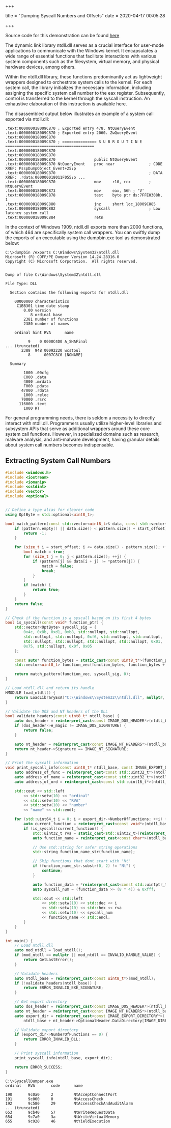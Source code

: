 +++

title = "Dumping Syscall Numbers and Offsets"
date = 2020-04-17 00:05:28 

+++

Source code for this demonstration can be found [here](https://github.com/joshfinley/SyscallDumper/tree/v1.0)

The dynamic link library ntdll.dll serves as a crucial interface for user-mode applications to communicate with the Windows kernel. It encapsulates a wide range of essential functions that facilitate interactions with various system components such as the filesystem, virtual memory, and physical hardware devices, among others.

Within the ntdll.dll library, these functions predominantly act as lightweight wrappers designed to orchestrate system calls to the kernel. For each system call, the library initializes the necessary information, including assigning the specific system call number to the eax register. Subsequently, control is transferred to the kernel through the syscall instruction. An exhaustive elaboration of this instruction is available here.

The disassembled output below illustrates an example of a system call exported via ntdll.dll:


```
.text:000000018009C870 ; Exported entry 478. NtQueryEvent
.text:000000018009C870 ; Exported entry 2060. ZwQueryEvent
.text:000000018009C870
.text:000000018009C870 ; =============== S U B R O U T I N E =======================================
.text:000000018009C870
.text:000000018009C870
.text:000000018009C870                 public NtQueryEvent
.text:000000018009C870 NtQueryEvent    proc near               ; CODE XREF: PsspDumpObject_Event+25↓p
.text:000000018009C870                                         ; DATA XREF: .rdata:000000018011F055↓o ...
.text:000000018009C870                 mov     r10, rcx        ; NtQueryEvent
.text:000000018009C873                 mov     eax, 56h ; 'V'
.text:000000018009C878                 test    byte ptr ds:7FFE0308h, 1
.text:000000018009C880                 jnz     short loc_18009C885
.text:000000018009C882                 syscall                 ; Low latency system call
.text:000000018009C884                 retn
```

In the context of Windows 1909, ntdll.dll exports more than 2000 functions, of which 464 are specifically system call wrappers. You can swiftly dump the exports of an executable using the dumpbin.exe tool as demonstrated below:

```
C:\>dumpbin /exports C:\Windows\System32\ntdll.dll
Microsoft (R) COFF/PE Dumper Version 14.24.28316.0
Copyright (C) Microsoft Corporation.  All rights reserved.


Dump of file C:\Windows\System32\ntdll.dll

File Type: DLL

  Section contains the following exports for ntdll.dll

    00000000 characteristics
     C1BB301 time date stamp
        0.00 version
           8 ordinal base
        2381 number of functions
        2380 number of names

    ordinal hint RVA      name

          9    0 0000C4D0 A_SHAFinal
... (truncated)
       2388  94B 00092220 wcstoul
          8      0007C8C0 [NONAME]

  Summary

        1000 .00cfg
        C000 .data
        4000 .mrdata
        F000 .pdata
       47000 .rdata
        1000 .reloc
       70000 .rsrc
      116000 .text
        1000 RT
```

For general programming needs, there is seldom a necessity to directly interact with ntdll.dll. Programmers usually utilize higher-level libraries and subsystem APIs that serve as additional wrappers around these core system call functions. However, in specialized domains such as research, malware analysis, and anti-malware development, having granular details about system call numbers becomes indispensable.

## Extracting System Call Numbers

```c++
#include <windows.h>
#include <iostream>
#include <iomanip>
#include <cstdint>
#include <vector>
#include <optional>


// Define a type alias for clearer code
using OptByte = std::optional<uint8_t>;

bool match_pattern(const std::vector<uint8_t>& data, const std::vector<OptByte>& pattern, size_t start_offset = 0) {
    if (pattern.empty() || data.size() < pattern.size() + start_offset) {
        return -1;
    }

    for (size_t i = start_offset; i <= data.size() - pattern.size(); ++i) {
        bool match = true;
        for (size_t j = 0; j < pattern.size(); ++j) {
            if (pattern[j] && data[i + j] != *pattern[j]) {
                match = false;
                break;
            }
        }
        if (match) {
            return true;
        }
    }
    return false;
}

// Check if the function is a syscall based on its first 4 bytes
bool is_syscall(const void* function_ptr) {
    std::vector<OptByte> syscall_sig = {
        0x4c, 0x8b, 0xd1, 0xb8, std::nullopt, std::nullopt,
        std::nullopt, std::nullopt, 0xf6, std::nullopt, std::nullopt,
        std::nullopt, std::nullopt, std::nullopt, std::nullopt, 0x01,
        0x75, std::nullopt, 0x0f, 0x05
    };

    const auto* function_bytes = static_cast<const uint8_t*>(function_ptr);
    std::vector<uint8_t> function_vec(function_bytes, function_bytes + syscall_sig.size());

    return match_pattern(function_vec, syscall_sig, 0);
}

// Load ntdll.dll and return its handle
HMODULE load_ntdll() {
    return LoadLibraryExA("C:\\Windows\\System32\\ntdll.dll", nullptr, LOAD_LIBRARY_AS_DATAFILE);
}

// Validate the DOS and NT headers of the DLL
bool validate_headers(const uint8_t* ntdll_base) {
    auto dos_header = reinterpret_cast<const IMAGE_DOS_HEADER*>(ntdll_base);
    if (dos_header->e_magic != IMAGE_DOS_SIGNATURE) {
        return false;
    }

    auto nt_header = reinterpret_cast<const IMAGE_NT_HEADERS*>(ntdll_base + dos_header->e_lfanew);
    return nt_header->Signature == IMAGE_NT_SIGNATURE;
}

// Print the syscall information
void print_syscall_info(const uint8_t* ntdll_base, const IMAGE_EXPORT_DIRECTORY* export_dir) {
    auto address_of_func = reinterpret_cast<const std::uint32_t*>(ntdll_base + export_dir->AddressOfFunctions);
    auto address_of_name = reinterpret_cast<const std::uint32_t*>(ntdll_base + export_dir->AddressOfNames);
    auto address_of_ord = reinterpret_cast<const std::uint16_t*>(ntdll_base + export_dir->AddressOfNameOrdinals);

    std::cout << std::left
        << std::setw(10) << "ordinal"
        << std::setw(10) << "RVA"
        << std::setw(10) << "number"
        << "name" << std::endl;

    for (std::uint64_t i = 0; i < export_dir->NumberOfFunctions; ++i) {
        auto current_function = reinterpret_cast<const void*>(ntdll_base + address_of_func[address_of_ord[i]]);
        if (is_syscall(current_function)) {
            std::uint32_t rva = static_cast<std::uint32_t>(reinterpret_cast<const uint8_t*>(current_function) - ntdll_base);
            auto function_name = reinterpret_cast<const char*>(ntdll_base + address_of_name[i]);

            // Use std::string for safer string operations
            std::string function_name_str(function_name);

            // Skip functions that dont start with "Nt"
            if (function_name_str.substr(0, 2) != "Nt") {
                continue;
            }

            auto function_data = *reinterpret_cast<const std::uintptr_t*>(current_function);
            auto syscall_num = (function_data >> (8 * 4)) & 0xfff;

            std::cout << std::left
                << std::setw(10) << std::dec << i
                << std::setw(10) << std::hex << rva
                << std::setw(10) << syscall_num
                << function_name << std::endl;
        }
    }
}

int main() {
    // Load ntdll.dll
    auto mod_ntdll = load_ntdll();
    if (mod_ntdll == nullptr || mod_ntdll == INVALID_HANDLE_VALUE) {
        return GetLastError();
    }

    // Validate headers
    auto ntdll_base = reinterpret_cast<const uint8_t*>(mod_ntdll);
    if (!validate_headers(ntdll_base)) {
        return ERROR_INVALID_EXE_SIGNATURE;
    }

    // Get export directory
    auto dos_header = reinterpret_cast<const IMAGE_DOS_HEADER*>(ntdll_base);
    auto nt_header = reinterpret_cast<const IMAGE_NT_HEADERS*>(ntdll_base + dos_header->e_lfanew);
    auto export_dir = reinterpret_cast<const IMAGE_EXPORT_DIRECTORY*>(
        ntdll_base + nt_header->OptionalHeader.DataDirectory[IMAGE_DIRECTORY_ENTRY_EXPORT].VirtualAddress);

    // Validate export directory
    if (export_dir->NumberOfFunctions == 0) {
        return ERROR_INVALID_DLL;
    }

    // Print syscall information
    print_syscall_info(ntdll_base, export_dir);

    return ERROR_SUCCESS;
}
```

```
C:\>SyscallDumper.exe
ordinal   RVA       code      name

190       9c0a0     2         NtAcceptConnectPort
191       9c060     0         NtAccessCheck
192       9c580     29        NtAccessCheckAndAuditAlarm
... (truncated)
653       9cb40     57        NtWriteRequestData
654       9c7a0     3a        NtWriteVirtualMemory
655       9c920     46        NtYieldExecution
```